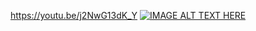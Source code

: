 https://youtu.be/j2NwG13dK_Y
[![IMAGE ALT TEXT HERE](https://img.youtube.com/vi/https://youtu.be/j2NwG13dK_Y/0.jpg)](https://www.youtube.com/watch?v=https://youtu.be/j2NwG13dK_Y)
